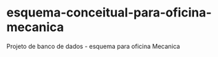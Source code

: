 # esquema-conceitual-para-oficina-mecanica
Projeto de banco de dados - esquema para oficina Mecanica
